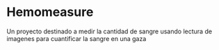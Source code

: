 # Hemomeasure
Un proyecto destinado a medir la cantidad de sangre usando lectura de imagenes para cuantificar la sangre en una gaza

